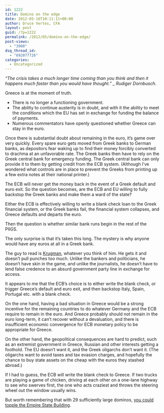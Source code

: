 ```yaml
---
id: 1222
title: Domino on the edge
date: 2012-05-16T10:11:11+00:00
author: Druce Vertes, CFA
layout: post
guid: /?p=1222
permalink: /2012/05/domino-on-the-edge/
post-views:
  - "3900"
dsq_thread_id:
  - "692077726"
categories:
  - Uncategorized
---
```

_“The crisis takes a much longer time coming than you think and then it happens much faster than you would have thought.” _ Rudiger Dornbusch._

Greece is at the moment of truth.

  * There is no longer a functioning government.
  * The ability to continue austerity is in doubt, and with it the ability to meet the conditions which the EU has set in exchange for funding the balance of payments.
  * Numerous commentators have openly questioned whether Greece can stay in the euro.

<!--more-->

  
Once there is substantial doubt about remaining in the euro, it’s game over very quickly. Every spare euro gets moved from Greek banks to German banks, as depositors fear waking up to find their money forcibly converted to drachma at an unfavorable rate. The Greek banks then have to rely on the Greek central bank for emergency funding. The Greek central bank can only provide it to them by getting credit from the ECB system. (Although I’ve wondered what controls are in place to prevent the Greeks from printing up a few extra notes at their national printer.) 

The ECB will never get the money back in the event of a Greek default and euro exit. So the question becomes, are the ECB and EU willing to fully backstop the Greek banks and make them a ward of the state?

Either the ECB is effectively willing to write a blank check loan to the Greek financial system, or the Greek banks fail, the financial system collapses, and Greece defaults and departs the euro. 

Then the question is whether similar bank runs begin in the rest of the PIIGS.

The only surprise is that it’s taken this long. The mystery is why anyone would have any euros at all in a Greek bank.

The guy to read is [Krugman](http://krugman.blogs.nytimes.com/2012/05/16/jogging-for-the-exit/), whatever you think of him. He gets it and doesn’t pull punches too much. Unlike the bankers and politicians, he doesn’t have skin in the game, and unlike the journalists, he doesn’t have to lend false credence to an absurd government party line in exchange for access. 

It appears to me that the ECB’s choice is to either write the blank check, or trigger Greece’s default and euro exit, and then backstop Italy, Spain, Portugal etc. with a blank check.

On the one hand, having a bad situation in Greece would be a strong incentive for the remaining countries to do whatever Germany and the ECB require to remain in the euro. And Greece probably should not remain in the euro long-term, it can’t recover without a devaluation, and there is insufficient economic convergence for ECB monetary policy to be appropriate for Greece.

On the other hand, the geopolitical consequences are hard to predict, such as an extremist government in Greece, Russian and other interests getting a foothold. The EU doesn’t want it, and the Greek oligarchs don’t want it. (The oligarchs want to avoid taxes and tax evasion charges, and hopefully the chance to buy state assets on the cheap with the euros they stashed abroad.)

If I had to guess, the ECB will write the blank check to Greece. If two trucks are playing a game of chicken, driving at each other on a one-lane highway to see who swerves first, the one who acts craziest and throws the steering wheel out the window usually wins. 

But worth remembering that with 29 sufficiently large dominos, [you could topple the Empire State Building](http://www.youtube.com/watch?v=y97rBdSYbkg#t=0m49s).
